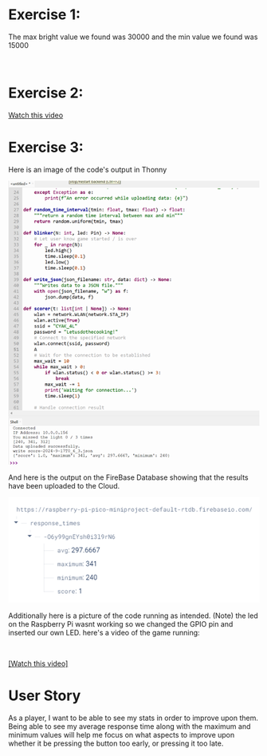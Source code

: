 <h1>Exercise 1:</h1>
<p>The max bright value we found was 30000 and the min value we found was 15000</p> <br>

<h1>Exercise 2:</h1>
<a href="https://youtube.com/shorts/smRVugRtz5Y?si=tWq4C7iFbRVYKlKY">Watch this video</a> <br>

<h1>Exercise 3:</h1>
<p>Here is an image of the code's output in Thonny </p>

![Alt text](https://github.com/kcheb27/2024-mini/blob/main/PictureOfDBCode.png) <br>
<p>And here is the output on the FireBase Database showing that the results have been uploaded to the Cloud. </p>

![Alt text](https://github.com/kcheb27/2024-mini/blob/main/UploadedResultsOnFireBase.png) <br>

<p>Additionally here is a picture of the code running as intended. (Note) the led on the Raspberry Pi wasnt working so we changed the GPIO pin and inserted our own LED.
here's a video of the game running: </p> <br>

<a href="https://youtube.com/shorts/pfEmxIS5aKE?si=3Nqhn3Z7IR_voLT-">[Watch this video]</a><br>

<h1> User Story </h1>
<p> As a player, I want to be able to see my stats in order to improve upon them. Being able to see my average response time along with the maximum and minimum values will help me focus on what aspects to improve upon whether it be pressing the button too early, or pressing it too late. </p>
